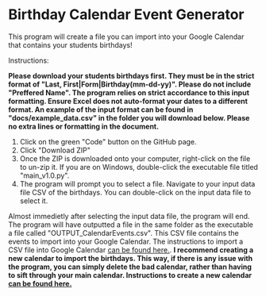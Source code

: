 # Birthday Calendar Event Generator

This program will create a file you can import into your Google Calendar that contains your students birthdays!

Instructions:

**Please download your students birthdays first. They must be in the strict format of "Last, First|Form|Birthday(mm-dd-yy)". Please do not include "Preffered Name". The program relies on strict accordance to this input formatting. Ensure Excel does not auto-format your dates to a different format. An example of the input format can be found in "docs/example_data.csv" in the folder you will download below. Please no extra lines or formatting in the document.**

1) Click on the green "Code" button on the GitHub page.
2) Click "Download ZIP"
3) Once the ZIP is downloaded onto your computer, right-click on the file to un-zip it. If you are on Windows, double-click the executable file titled "main_v1.0.py".
4) The program will prompt you to select a file. Navigate to your input data file CSV of the birthdays. You can double-click on the input data file to select it.

Almost immedietly after selecting the input data file, the program will end. The program will have outputted a file in the same folder as the executable a file called "OUTPUT_CalendarEvents.csv". This CSV file contains the events to import into your Google Calendar. The instructions to import a CSV file into Google Calendar [can be found here.](https://support.google.com/calendar/answer/37118?hl=en&co=GENIE.Platform%3DDesktop). **I recommend creating a new calendar to import the birthdays. This way, if there is any issue with the program, you can simply delete the bad calendar, rather than having to sift through your main calendar. Instructions to create a new calendar [can be found here.](https://support.google.com/calendar/answer/37095?hl=en)**
